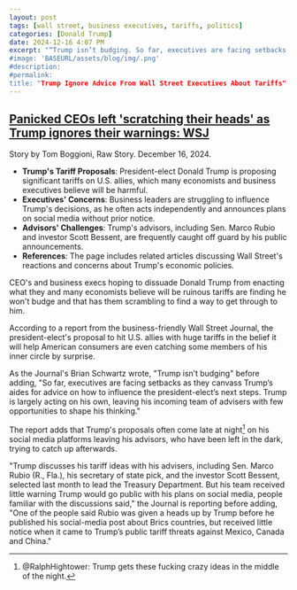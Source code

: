 ```yaml
---
layout: post
tags: [wall street, business executives, tariffs, politics]
categories: [Donald Trump]
date: 2024-12-16 4:07 PM
excerpt: "“Trump isn’t budging. So far, executives are facing setbacks as they canvass Trump’s aides for advice on how to influence the president-elect’s next steps. Trump is largely acting on his own, leaving his incoming team of advisers with few opportunities to shape his thinking. Trump discusses his tariff ideas with his advisers, including Sen. Marco Rubio (R., Fla.), his secretary of state pick, and the investor Scott Bessent, selected last month to lead the Treasury Department. But his team received little warning Trump would go public with his plans on social media, people familiar with the discussions said. One of the people said Rubio was given a heads up by Trump before he published his social-media post about Brics countries, but received little notice when it came to Trump’s public tariff threats against Mexico, Canada and China.” – WSJ”
#image: 'BASEURL/assets/blog/img/.png'
#description:
#permalink:
title: "Trump Ignore Advice From Wall Street Executives About Tariffs"
---
```



## [Panicked CEOs left 'scratching their heads' as Trump ignores their warnings: WSJ](https://www.alternet.org/trump-wall-street/)

Story by Tom Boggioni, Raw Story. December 16, 2024.


- **Trump's Tariff Proposals**: President-elect Donald Trump is proposing significant tariffs on U.S. allies, which many economists and business executives believe will be harmful.
- **Executives' Concerns**: Business leaders are struggling to influence Trump's decisions, as he often acts independently and announces plans on social media without prior notice.
- **Advisors' Challenges**: Trump's advisors, including Sen. Marco Rubio and investor Scott Bessent, are frequently caught off guard by his public announcements.
- **References**: The page includes related articles discussing Wall Street's reactions and concerns about Trump's economic policies.

CEO's and business execs hoping to dissuade Donald Trump from enacting what they and many economists believe will be ruinous tariffs are finding he won't budge and that has them scrambling to find a way to get through to him.

According to a report from the business-friendly Wall Street Journal, the president-elect's proposal to hit U.S. allies with huge tariffs in the belief it will help American consumers are even catching some members of his inner circle by surprise.

As the Journal's Brian Schwartz wrote, "Trump isn’t budging" before adding, "So far, executives are facing setbacks as they canvass Trump’s aides for advice on how to influence the president-elect’s next steps. Trump is largely acting on his own, leaving his incoming team of advisers with few opportunities to shape his thinking."

The report adds that Trump's proposals often come late at night[^11] on his social media platforms leaving his advisors, who have been left in the dark, trying to catch up afterwards.

"Trump discusses his tariff ideas with his advisers, including Sen. Marco Rubio (R., Fla.), his secretary of state pick, and the investor Scott Bessent, selected last month to lead the Treasury Department. But his team received little warning Trump would go public with his plans on social media, people familiar with the discussions said," the Journal is reporting before adding, "One of the people said Rubio was given a heads up by Trump before he published his social-media post about Brics countries, but received little notice when it came to Trump’s public tariff threats against Mexico, Canada and China."

[^11]: @RalphHightower: Trump gets these fucking crazy ideas in the middle of the night. 